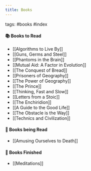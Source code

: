 ```yaml
---
title: Books
---
```


tags: #books #index

####  📚 Books to Read
- [[Algorithms to Live By]]
- [[Guns, Germs and Steel]]
- [[Phantoms in the Brain]]
- [[Mutual Aid: A Factor in Evolution]]
- [[The Conquest of Bread]]
- [[Prisoners of Geography]]
- [[The Power of Geography]]
- [[The Prince]]
- [[Thinking, Fast and Slow]]
- [[Letters from a Stoic]]
- [[The Enchiridion]]
- [[A Guide to the Good Life]]
- [[The Obstacle is the Way]]
- [[Technics and Civilization]]


####  📖 Books being Read
- [[Amusing Ourselves to Death]]


####  📔 Books Finished
- [[Meditations]]